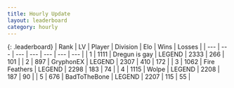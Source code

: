 ```yaml
---
title: Hourly Update
layout: leaderboard
category: hourly
---
```


{: .leaderboard}
| Rank | LV | Player | Division | Elo | Wins | Losses |
| --- | --- | --- | --- | --- | --- | --- |
| <span data-change="0">1</span> | 1111 | <span title="ID: 203132">Dregun is gay</span> | LEGEND | <span data-change="0">2333</span> | <span data-change="0">266</span> | <span data-change="0">101</span> |
| <span data-change="0">2</span> | 897 | <span title="ID: 315148">GryphonEX</span> | LEGEND | <span data-change="0">2307</span> | <span data-change="0">410</span> | <span data-change="0">172</span> |
| <span data-change="0">3</span> | 1062 | <span title="ID: 357425">Fire Feathers</span> | LEGEND | <span data-change="-1">2298</span> | <span data-change="5">183</span> | <span data-change="1">74</span> |
| <span data-change="0">4</span> | 1115 | <span title="ID: 204953">Wolpe</span> | LEGEND | <span data-change="0">2208</span> | <span data-change="0">187</span> | <span data-change="0">90</span> |
| <span data-change="0">5</span> | 676 | <span title="ID: 391169">BadToTheBone</span> | LEGEND | <span data-change="0">2207</span> | <span data-change="0">115</span> | <span data-change="0">55</span> |